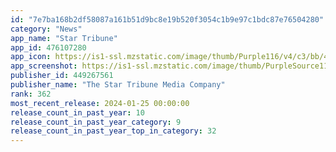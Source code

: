 ```yaml
---
id: "7e7ba168b2df58087a161b51d9bc8e19b520f3054c1b9e97c1bdc87e76504280"
category: "News"
app_name: "Star Tribune"
app_id: 476107280
app_icon: https://is1-ssl.mzstatic.com/image/thumb/Purple116/v4/c3/bb/49/c3bb4981-e0a9-7cb7-40d9-5c121ab797f2/AppIcon-0-0-1x_U007emarketing-0-7-0-85-220.png/1024x1024bb.png
app_screenshot: https://is1-ssl.mzstatic.com/image/thumb/PurpleSource112/v4/b7/66/42/b7664234-b580-7602-8c0a-97b1877bd822/5718fc16-9c27-4d8a-a005-bffe5d35e01e_AppSTOREpanels_iphone_.jpg/1242x2688bb.png
publisher_id: 449267561
publisher_name: "The Star Tribune Media Company"
rank: 362
most_recent_release: 2024-01-25 00:00:00
release_count_in_past_year: 10
release_count_in_past_year_category: 9
release_count_in_past_year_top_in_category: 32
---
```


